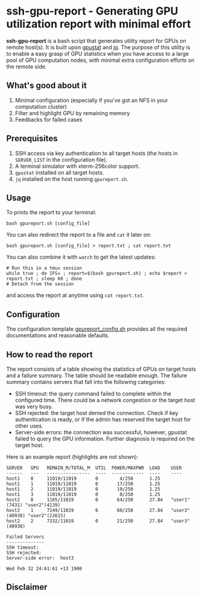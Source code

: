 # ssh-gpu-report - Generating GPU utilization report with minimal effort

**ssh-gpu-report** is a bash script that generates utility report for GPUs on remote host(s).
It is built upon [gpustat](https://github.com/wookayin/gpustat) and [jq](https://github.com/stedolan/jq).
The purpose of this utility is to enable a easy grasp of GPU statistics when you have access to a large pool of GPU computation nodes, with minimal extra configuration efforts on the remote side.

## What's good about it

1. Minimal configuration (especially if you've got an NFS in your computation cluster)
2. Filter and highlight GPU by remaining memory
3. Feedbacks for failed cases

## Prerequisites

1. SSH access via key authentication to all target hosts (the hosts in `SERVER_LIST` in the configuration file).
2. A terminal simulator with xterm-256color support.
3. `gpustat` installed on all target hosts.
4. `jq` installed on the host running `gpureport.sh`.

## Usage

To prints the report to your terminal:
```shell
bash gpureport.sh [config_file]
```

You can also redirect the report to a file and `cat` it later on:
```shell
bash gpureport.sh [config_file] > report.txt ; cat report.txt
```

You can also combine it with `watch` to get the latest updates:
```shell
# Run this in a tmux session
while true ; do IFS= ; report=$(bash gpureport.sh) ; echo $report > report.txt ; sleep 60 ; done
# Detach from the session
```
and access the report at anytime using `cat report.txt`.

## Configuration

The configuration template [gpureport_config.sh](gpureport_config.sh) provides all the required documentations and reasonable defaults.

## How to read the report

The report consists of a table showing the statistics of GPUs on target hosts and a failure summary.
The table should be readable enough.
The failure summary contains servers that fall into the following categories:

- SSH timeout: the query command failed to complete within the configured time. There could be a network congestion or the target host was very busy.
- SSH rejected: the target host denied the connection. Check if key authentication is ready, or if the admin has reserved the target host for other uses.
- Server-side errors: the connection was successful, however, gpustat failed to query the GPU information. Further diagnosis is required on the target host.

Here is an example report (highlights are not shown):
```
SERVER   GPU   REMAIN_M/TOTAL_M  UTIL  POWER/MAXPWR  LOAD    USER
------   ---   ----------------  ----  ------------  ----    ----
host1    0     11019/11019       0        4/250      1.25
host1    1     11019/11019       0       17/250      1.25
host1    2     11019/11019       0       19/250      1.25
host1    3     11019/11019       0        0/250      1.25
host2    0     1165/11019        0       64/250      27.84   "user1"(7431) "user2"(4139)
host2    1     7249/11019        6       60/250      27.84   "user3"(40938) "user2"(22615)
host2    2     7332/11019        0       21/250      27.84   "user3"(40938)

Failed Servers
--------------
SSH timeout:
SSH rejected:
Server-side error:  host3

Wed Feb 32 24:61:61 +13 1900
```

## Disclaimer
